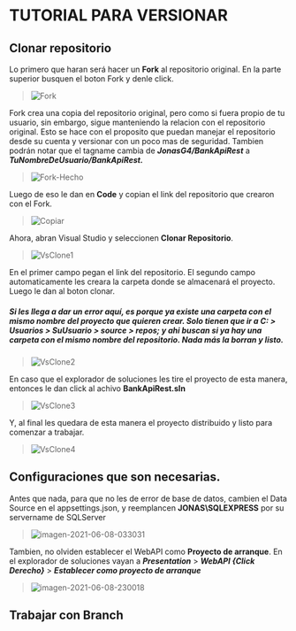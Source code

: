 # TUTORIAL PARA VERSIONAR
## Clonar repositorio

Lo primero que haran será hacer un **Fork** al repositorio original. En la parte superior busquen el boton Fork y denle click.
> <img src="https://i.ibb.co/3kXC4S9/Fork.png" alt="Fork" border="0">

Fork crea una copia del repositorio original, pero como si fuera propio de tu usuario, sin embargo, sigue manteniendo la relacion con el repositorio original.
Esto se hace con el proposito que puedan manejar el repositorio desde su cuenta y versionar con un poco mas de seguridad. Tambien podrán notar que el tagname cambia de ***JonasG4/BankApiRest*** a ***TuNombreDeUsuario/BankApiRest.*** 
> <img src="https://i.ibb.co/JQ1cX3t/Fork-Hecho.png" alt="Fork-Hecho" border="0">

Luego de eso le dan en **Code** y copian el link del repositorio que crearon con el Fork.
> <img src="https://i.ibb.co/bgxWc43/Copiar.png" alt="Copiar" border="0">

Ahora, abran Visual Studio y seleccionen **Clonar Repositorio**.
> <img src="https://i.ibb.co/SvMhsnB/VsClone1.png" alt="VsClone1" border="0">

En el primer campo pegan el link del repositorio. El segundo campo automaticamente les creara la carpeta donde se almacenará el proyecto. Luego le dan al boton clonar. 
##### Si les llega a dar un error aquí, es porque ya existe una carpeta con el mismo nombre del proyecto que quieren crear. Solo tienen que ir a C: > Usuarios > SuUsuario > source > repos; y ahi buscan si ya hay una carpeta con el mismo nombre del repositorio. Nada más la borran y listo.  
> <img src="https://i.ibb.co/xJTJc4r/VsClone2.png" alt="VsClone2" border="0">

En caso que el explorador de soluciones les tire el proyecto de esta manera, entonces le dan click al achivo **BankApiRest.sln**
> <img src="https://i.ibb.co/vDb9R8T/VsClone3.png" alt="VsClone3" border="0">

Y, al final les quedara de esta manera el proyecto distribuido y listo para comenzar a trabajar. 
> <img src="https://i.ibb.co/yhzBZJp/VsClone4.png" alt="VsClone4" border="0">

## Configuraciones que son necesarias.
Antes que nada, para que no les de error de base de datos, cambien el Data Source en el appsettings.json, y reemplancen **JONAS\\SQLEXPRESS** por su servername de SQLServer
> <img src="https://i.ibb.co/QDW0W5M/imagen-2021-06-08-033031.png" alt="imagen-2021-06-08-033031" border="0">

Tambien, no olviden establecer el WebAPI como **Proyecto de arranque**. En el explorador de soluciones vayan a ***Presentation*** > ***WebAPI {Click Derecho}*** > ***Establecer como proyecto de arranque***
> <img src="https://i.ibb.co/9g3HPSX/imagen-2021-06-08-230018.png" alt="imagen-2021-06-08-230018" border="0">

## Trabajar con Branch

